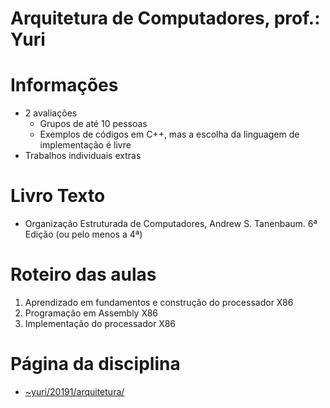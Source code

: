 # Arquitetura de Computadores, prof.: Yuri

# Informações
- 2 avaliações
    - Grupos de até 10 pessoas
    - Exemplos de códigos em C++, mas a escolha da linguagem de implementação é livre
- Trabalhos individuais extras


# Livro Texto
- Organização Estruturada de Computadores, Andrew S. Tanenbaum. 6ª Edição (ou pelo menos a 4ª)

# Roteiro das aulas
1. Aprendizado em fundamentos e construção do processador X86
1. Programação em Assembly X86
1. Implementação do processador X86

# Página da disciplina
 - [~yuri/20191/arquitetura/](http://www.lia.ufc.br/~yuri/20191/arquitetura/)

